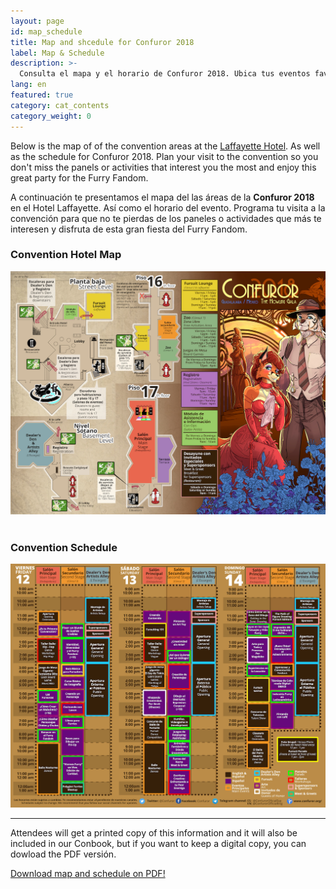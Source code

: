 ```yaml
---
layout: page
id: map_schedule
title: Map and shcedule for Confuror 2018
label: Map & Schedule
description: >-
  Consulta el mapa y el horario de Confuror 2018. Ubica tus eventos favoritos y dsifruta de la convención.
lang: en
featured: true
category: cat_contents
category_weight: 0
---
```


Below is the map of of the convention areas at the [Laffayette Hotel](/en/hotel/). As well as the schedule for Confuror 2018. Plan your visit to the convention so you don't miss the panels or activities that interest you the most and enjoy this great party for the Furry Fandom.

A continuación te presentamos el mapa del las áreas de la **Confuror 2018** en el Hotel Laffayette. Así como el horario del evento. Programa tu visita a la convención para que no te pierdas de los paneles o actividades que más te interesen y disfruta de esta gran fiesta del Furry Fandom.

### Convention Hotel Map

<div class="area-map">
  <img src="/images/pictures/map_web.jpg" class="area-map__img" alt="mapa de la convención">
</div>

<br>

### Convention Schedule

<div class="area-map">
  <img src="/images/pictures/schedule_web.jpg" class="area-map__img" alt="horario de la convención">
</div>

---

Attendees will get a printed copy of this information and it will also be included in our Conbook, but if you want to keep a digital copy, you can dowload the PDF versión.

<div class="registration__form-button-container">
  <a href="https://goo.gl/QdFGT1" class="registration__form-button" target="_blank">Download map and schedule on PDF!</a>
</div>
